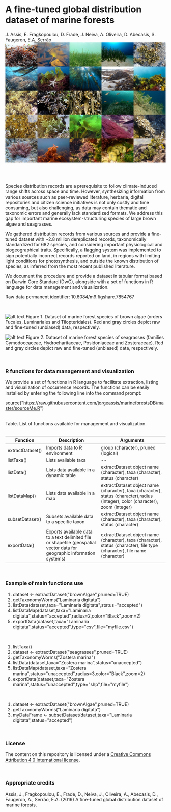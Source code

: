 # A fine-tuned global distribution dataset of marine forests

J. Assis, E. Fragkopoulou, D. Frade, J. Neiva, A. Oliveira, D. Abecasis, S. Faugeron, E.A. Serrão
<br>
![alt text](https://github.com/jorgeassis/marineforestsDB/raw/master/Data/mainFigure0.jpg "Main Figure")

<br><br>

Species distribution records are a prerequisite to follow climate-induced range shifts across space and time. However, synthesizing information from various sources such as peer-reviewed literature, herbaria, digital repositories and citizen science initiatives is not only costly and time consuming, but also challenging, as data may contain thematic and taxonomic errors and generally lack standardized formats. We address this gap for important marine ecosystem-structuring species of large brown algae and seagrasses. 

We gathered distribution records from various sources and provide a fine-tuned dataset with ~2.8 million dereplicated records, taxonomically standardized for 682 species, and considering important physiological and biogeographical traits. Specifically, a flagging system was implemented to sign potentially incorrect records reported on land, in regions with limiting light conditions for photosynthesis, and outside the known distribution of species, as inferred from the most recent published literature. 

We document the procedure and provide a dataset in tabular format based on Darwin Core Standard (DwC), alongside with a set of functions in R language for data management and visualization.

Raw data permanent identifier: 10.6084/m9.figshare.7854767

<br>

![alt text](https://github.com/jorgeassis/marineforestsDB/raw/master/Data/mainFigure1.png "Main Figure")
Figure 1. Dataset of marine forest species of brown algae (orders Fucales, Laminariales and Tilopteridales). Red and gray circles depict raw and fine-tuned (unbiased) data, respectively.

![alt text](https://github.com/jorgeassis/marineforestsDB/raw/master/Data/mainFigure2.png "Main Figure")
Figure 2. Dataset of marine forest species of seagrasses (families Cymodoceaceae, Hydrocharitaceae, Posidoniaceae and Zosteraceae). Red and gray circles depict raw and fine-tuned (unbiased) data, respectively.

<br>

### R functions for data management and visualization

We provide a set of functions in R language to facilitate extraction, listing and visualization of occurrence records. The functions can be easily installed by entering the following line into the command prompt:

source("https://raw.githubusercontent.com/jorgeassis/marineforestsDB/master/sourceMe.R")

<br>
Table. List of functions available for management and visualization.
<br>
<br>

Function | Description | Arguments
------------ | ------------- | -------------
extractDataset() | Imports data to R environment | group (character), pruned (logical)
listTaxa() | Lists available taxa | --
listData() | Lists data available in a dynamic table | extractDataset object name  (character), taxa (character), status (character)
listDataMap() | Lists data available in a map | extractDataset object name  (character), taxa (character), status (character),radius (integer), color (character), zoom (integer)
subsetDataset() | Subsets available data to a specific taxon | extractDataset object name (character), taxa (character), status (character)
exportData() | Exports available data to a text delimited file or shapefile (geospatial vector data for geographic information systems) | extractDataset object name (character), taxa (character), status (character), file type (character), file name (character)

<br>

### Example of main functions use

1. dataset <- extractDataset("brownAlgae",pruned=TRUE)<br>
2. getTaxonomyWorms("Laminaria digitata")<br>
3. listData(dataset,taxa="Laminaria digitata",status="accepted")<br>
4. listDataMap(dataset,taxa="Laminaria digitata",status="accepted",radius=2,color="Black",zoom=2)<br>
5. exportData(dataset,taxa="Laminaria digitata",status="accepted",type="csv",file="myfile.csv")

<br>

1. listTaxa()
2. dataset <- extractDataset("seagrasses",pruned=TRUE)<br>
3. getTaxonomyWorms("Zostera marina")<br>
4. listData(dataset,taxa="Zostera marina",status="unaccepted")<br>
5. listDataMap(dataset,taxa="Zostera marina",status="unaccepted",radius=3,color="Black",zoom=2)<br>
6. exportData(dataset,taxa="Zostera marina",status="unaccepted",type="shp",file="myfile")

<br>

1. dataset <- extractDataset("brownAlgae",pruned=TRUE)<br>
2. getTaxonomyWorms("Laminaria digitata")<br>
3. myDataFrame <- subsetDataset(dataset,taxa="Laminaria digitata",status="accepted")

<br>

### License

The content on this repository is licensed under a [Creative Commons Attribution 4.0 International license](https://creativecommons.org/licenses/by/4.0/).

<br>

### Appropriate credits

Assis, J., Fragkopoulou, E., Frade, D., Neiva, J., Oliveira, A., Abecasis, D., Faugeron, A., Serrão, E.A. (2019) A fine-tuned global distribution dataset of marine forests.
